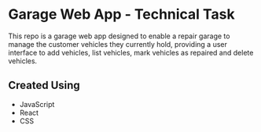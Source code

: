 # Garage Web App - Technical Task

This repo is a garage web app designed to  enable a repair garage to manage the customer vehicles they currently hold, providing a user interface to add vehicles, list vehicles, mark vehicles as repaired and delete vehicles.

## Created Using

- JavaScript
- React
- CSS
